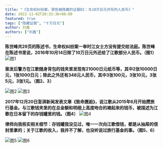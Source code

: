 ```yaml
---
title: "《生命权纠纷案，那些被隐藏的证据02：与10万日元并存的人民币》"
date: 2022-11-02T20:33:36+08:00
featured: true
tags: ["隐藏证据", "十万日元"]
author: 刘鑫
authors: ["刘鑫"]
---
```


**陈世峰共29页的陈述书，生命权纠纷案一审时江女士方没有提交给法庭。陈世峰在陈述书里说，2016年10月14日除了10万日元外还给了江歌部分人民币。（图1）**
![图1](/img/posts/hidden_evidence02/01.jpg) 

<!-- <img scr="/img/posts/hidden_evidence02/01.jpg" alt="test"/> -->

**案发后警方在江歌随身背包的钱夹里发现有21000日元纸币等，其中2张10000日元，1张1000日元；除此之外还有348元人民币，其中3张100元，3张10元，3张5元，3张1元。（图2、3）**

![图2](/img/posts/hidden_evidence02/02.jpg) 
![图3](/img/posts/hidden_evidence02/03.jpg) 

**2017年12月20日澎湃新闻发表文章《致命邂逅》，说江歌从2015年6月开始攒旅行基金。与江歌钱夹里的在总金额和明细上高度吻合的裱起来的钱币，被描述为江歌在日本留下的存钱罐里的钱。（图4）**
![图4](/img/posts/hidden_evidence02/04.jpg) 

**律师向我核实相关细节：存钱罐我没见过，唯一一次向江歌借钱，都是从抽屉的信封里拿的；关于江歌的收入，我并不了解，也没听说过旅行基金的事。（图5、6）**

![图5](/img/posts/hidden_evidence02/05.jpg) 
![图6](/img/posts/hidden_evidence02/06.jpg) 